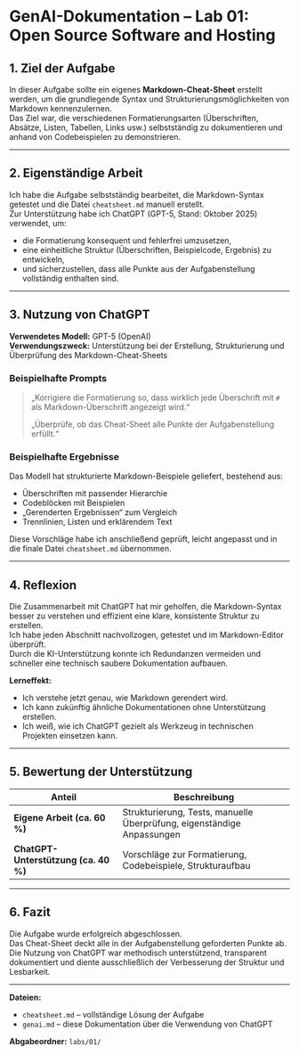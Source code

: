 # GenAI-Dokumentation – Lab 01: Open Source Software and Hosting

## 1. Ziel der Aufgabe
In dieser Aufgabe sollte ein eigenes **Markdown-Cheat-Sheet** erstellt werden, um die grundlegende Syntax und Strukturierungsmöglichkeiten von Markdown kennenzulernen.  
Das Ziel war, die verschiedenen Formatierungsarten (Überschriften, Absätze, Listen, Tabellen, Links usw.) selbstständig zu dokumentieren und anhand von Codebeispielen zu demonstrieren.

---

## 2. Eigenständige Arbeit
Ich habe die Aufgabe selbstständig bearbeitet, die Markdown-Syntax getestet und die Datei `cheatsheet.md` manuell erstellt.  
Zur Unterstützung habe ich ChatGPT (GPT-5, Stand: Oktober 2025) verwendet, um:
- die Formatierung konsequent und fehlerfrei umzusetzen,  
- eine einheitliche Struktur (Überschriften, Beispielcode, Ergebnis) zu entwickeln,  
- und sicherzustellen, dass alle Punkte aus der Aufgabenstellung vollständig enthalten sind.

---

## 3. Nutzung von ChatGPT
**Verwendetes Modell:** GPT-5 (OpenAI)  
**Verwendungszweck:** Unterstützung bei der Erstellung, Strukturierung und Überprüfung des Markdown-Cheat-Sheets  

### Beispielhafte Prompts
> „Korrigiere die Formatierung so, dass wirklich jede Überschrift mit `#` als Markdown-Überschrift angezeigt wird.“  
>  
> „Überprüfe, ob das Cheat-Sheet alle Punkte der Aufgabenstellung erfüllt.“

### Beispielhafte Ergebnisse
Das Modell hat strukturierte Markdown-Beispiele geliefert, bestehend aus:
- Überschriften mit passender Hierarchie  
- Codeblöcken mit Beispielen  
- „Gerenderten Ergebnissen“ zum Vergleich  
- Trennlinien, Listen und erklärendem Text  

Diese Vorschläge habe ich anschließend geprüft, leicht angepasst und in die finale Datei `cheatsheet.md` übernommen.

---

## 4. Reflexion
Die Zusammenarbeit mit ChatGPT hat mir geholfen, die Markdown-Syntax besser zu verstehen und effizient eine klare, konsistente Struktur zu erstellen.  
Ich habe jeden Abschnitt nachvollzogen, getestet und im Markdown-Editor überprüft.  
Durch die KI-Unterstützung konnte ich Redundanzen vermeiden und schneller eine technisch saubere Dokumentation aufbauen.

**Lerneffekt:**  
- Ich verstehe jetzt genau, wie Markdown gerendert wird.  
- Ich kann zukünftig ähnliche Dokumentationen ohne Unterstützung erstellen.  
- Ich weiß, wie ich ChatGPT gezielt als Werkzeug in technischen Projekten einsetzen kann.

---

## 5. Bewertung der Unterstützung
| Anteil | Beschreibung |
|--------|---------------|
| **Eigene Arbeit (ca. 60 %)** | Strukturierung, Tests, manuelle Überprüfung, eigenständige Anpassungen |
| **ChatGPT-Unterstützung (ca. 40 %)** | Vorschläge zur Formatierung, Codebeispiele, Strukturaufbau |

---

## 6. Fazit
Die Aufgabe wurde erfolgreich abgeschlossen.  
Das Cheat-Sheet deckt alle in der Aufgabenstellung geforderten Punkte ab.  
Die Nutzung von ChatGPT war methodisch unterstützend, transparent dokumentiert und diente ausschließlich der Verbesserung der Struktur und Lesbarkeit.

---

**Dateien:**
- `cheatsheet.md` – vollständige Lösung der Aufgabe  
- `genai.md` – diese Dokumentation über die Verwendung von ChatGPT  

**Abgabeordner:** `labs/01/`
